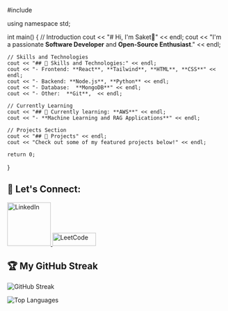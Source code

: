 #include <iostream>

using namespace std;

int main() {
    // Introduction
    cout << "# Hi, I'm Saket👋" << endl;
    cout << "I'm a passionate **Software Developer** and **Open-Source Enthusiast**." << endl;

    // Skills and Technologies
    cout << "## 🚀 Skills and Technologies:" << endl;
    cout << "- Frontend: **React**, **Tailwind**, **HTML**, **CSS**" << endl;
    cout << "- Backend: **Node.js**, **Python** << endl;
    cout << "- Database:  **MongoDB**" << endl;
    cout << "- Other:  **Git**,  << endl;

    // Currently Learning
    cout << "## 🌱 Currently learning: **AWS**" << endl;
    cout << "- **Machine Learning and RAG Applications**" << endl;

    // Projects Section
    cout << "## 📝 Projects" << endl;
    cout << "Check out some of my featured projects below!" << endl;

    return 0;
}

## 🤝 Let's Connect:
<a href="https://linkedin.com/in/saket-yadav-b2577b231/">
    <img src="https://img.shields.io/badge/-LinkedIn-0A66C2?logo=linkedin&logoColor=white" alt="LinkedIn" width="100"/>
</a>
<a href="https://leetcode.com/saket72/">
    <img src="https://img.shields.io/badge/-LeetCode-FBCC1D?logo=leetcode&logoColor=black" alt="LeetCode" height = "30"  width="100"/>
</a>

## 🏆 My GitHub Streak
![GitHub Streak](https://github-readme-streak-stats.herokuapp.com/?user=Sylvie1711&theme=tokyonight)


![Top Languages](https://github-readme-stats.vercel.app/api/top-langs/?username=Sylvie1711&layout=compact&theme=tokyonight)



